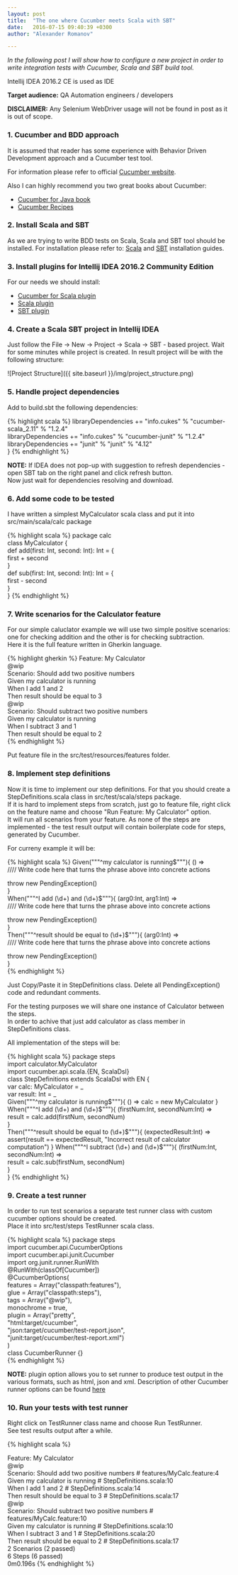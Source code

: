 ```yaml
---
layout: post
title:  "The one where Cucumber meets Scala with SBT"
date:   2016-07-15 09:40:39 +0300
author: "Alexander Romanov"

---
```


_In the following post I will show how to configure a new project in order to write integration tests with Cucumber, Scala and SBT build tool._  

Intellij IDEA 2016.2 CE is used as IDE

**Target audience:** QA Automation engineers / developers

**DISCLAIMER:** Any Selenium WebDriver usage will not be found in post as it is out of scope.

### 1. Cucumber and BDD approach

It is assumed that reader has some experience with Behavior Driven Development approach and
a Cucumber test tool.  

For information please refer to official [Cucumber website][cucumber-site].  

Also I can highly recommend you two great books about Cucumber:  
 - [Cucumber for Java book][cucumber-for-java]  
 - [Cucumber Recipes][cucumber-recipes]  

### 2. Install Scala and SBT

As we are trying to write BDD tests on Scala, Scala and SBT tool should be installed. 
For installation please refer to:  [Scala][install-scala] and [SBT][install-sbt] installation guides.

### 3. Install plugins for Intellij IDEA 2016.2 Community Edition

For our needs we should install:  
 - [Cucumber for Scala plugin][cucumber-scala-plugin]  
 - [Scala plugin][scala-plugin]  
 - [SBT plugin][sbt-plugin]  

### 4. Create a Scala SBT project in Intellij IDEA

Just follow the File -> New -> Project -> Scala -> SBT - based project.
Wait for some minutes while project is created.
In result project will be with the following structure:

![Project Structure]({{ site.baseurl }}/img/project_structure.png)

### 5. Handle project dependencies

Add to build.sbt the following dependencies: 

{% highlight scala %}
 libraryDependencies += "info.cukes" % "cucumber-scala_2.11" % "1.2.4"  
 libraryDependencies += "info.cukes" % "cucumber-junit" % "1.2.4"  
 libraryDependencies += "junit" % "junit" % "4.12"  
  }
{% endhighlight %}

**NOTE:** If IDEA does not pop-up with suggestion to refresh dependencies - open SBT tab on the right panel and click refresh button.  
Now just wait for dependencies resolving and download.

### 6. Add some code to be tested

I have written a simplest MyCalculator scala class and put it into src/main/scala/calc package  

{% highlight scala %}
 package calc  
 class MyCalculator {  
  def add(first: Int, second: Int): Int = {  
   first + second  
  }  
  def sub(first: Int, second: Int): Int = {  
   first - second  
  }  
 } 
 {% endhighlight %}

### 7. Write scenarios for the Calculator feature

For our simple caluclator example we will use two simple positive scenarios: one for checking addition and the other is for checking subtraction.  
Here it is the full feature written in Gherkin language.  

{% highlight gherkin %} 
 Feature: My Calculator  
  @wip  
  Scenario: Should add two positive numbers  
   Given my calculator is running  
   When I add 1 and 2  
   Then result should be equal to 3  
  @wip  
  Scenario: Should subtract two positive numbers  
   Given my calculator is running  
   When I subtract 3 and 1  
   Then result should be equal to 2  
{% endhighlight %}

Put feature file in the src/test/resources/features folder.  

### 8. Implement step definitions

Now it is time to implement our step definitions. For that you should create a StepDefinitions.scala class in src/test/scala/steps package.  
If it is hard to implement steps from scratch, just go to feature file, right click on the feature name and choose "Run Feature: My Calculator" option.  
It will run all scenarios from your feature. 
As none of the steps are implemented - the test result output will contain boilerplate code for steps, generated by Cucumber.  

For curreny example it will be:

{% highlight scala %}
 Given("""^my calculator is running$"""){ () =>  
  //// Write code here that turns the phrase above into concrete actions      
  
  throw new PendingException()  
 }  
 When("""^I add (\d+) and (\d+)$"""){ (arg0:Int, arg1:Int) =>  
  //// Write code here that turns the phrase above into concrete actions    
  
  throw new PendingException()  
 }  
 Then("""^result should be equal to (\d+)$"""){ (arg0:Int) =>  
  //// Write code here that turns the phrase above into concrete actions    
  
  throw new PendingException()  
 }  
 {% endhighlight %}

Just Copy/Paste it in StepDefinitions class. Delete all PendingException() code and redundant comments.  
 
For the testing purposes we will share one instance of Calculator between the steps.  
In order to achive that just add calculator as class member in StepDefinitions class.  

All implementation of the steps will be:

{% highlight scala %}
 package steps  
 import calculator.MyCalculator  
 import cucumber.api.scala.{EN, ScalaDsl}  
 class StepDefinitions extends ScalaDsl with EN {  
  var calc: MyCalculator = _  
  var result: Int = _  
  Given("""^my calculator is running$"""){ () =>  
   calc = new MyCalculator  
  }  
  When("""^I add (\d+) and (\d+)$"""){ (firstNum:Int, secondNum:Int) =>  
   result = calc.add(firstNum, secondNum)  
  }  
  Then("""^result should be equal to (\d+)$"""){ (expectedResult:Int) =>  
   assert(result == expectedResult, "Incorrect result of calculator computation")  
  }  
  When("""^I subtract (\d+) and (\d+)$"""){ (firstNum:Int, secondNum:Int) =>  
   result = calc.sub(firstNum, secondNum)  
  }  
 } 
{% endhighlight %}

### 9. Create a test runner

In order to run test scenarios a separate test runner class with custom cucumber options should be created.  
Place it into src/test/steps TestRunner scala class.  

{% highlight scala %}
 package steps  
 import cucumber.api.CucumberOptions  
 import cucumber.api.junit.Cucumber  
 import org.junit.runner.RunWith  
 @RunWith(classOf[Cucumber])  
 @CucumberOptions(  
  features = Array("classpath:features"),  
  glue = Array("classpath:steps"),  
  tags = Array("@wip"),  
  monochrome = true,  
  plugin = Array("pretty",  
   "html:target/cucumber",  
   "json:target/cucumber/test-report.json",  
   "junit:target/cucumber/test-report.xml")  
 )  
 class CucumberRunner {}  
{% endhighlight %}

**NOTE:** plugin option allows you to set runner to produce test output in the various formats, such as html, json and xml.
Description of other Cucumber runner options can be found [here][cucumber-options]    

### 10. Run your tests with test runner

Right click on TestRunner class name and choose Run TestRunner.  
See test results output after a while.  

{% highlight scala %}

 Feature: My Calculator  
  @wip  
  Scenario: Should add two positive numbers # features/MyCalc.feature:4  
   Given my calculator is running     # StepDefinitions.scala:10  
   When I add 1 and 2           # StepDefinitions.scala:14  
   Then result should be equal to 3    # StepDefinitions.scala:17  
  @wip  
  Scenario: Should subtract two positive numbers # features/MyCalc.feature:10  
   Given my calculator is running        # StepDefinitions.scala:10  
   When I subtract 3 and 1           # StepDefinitions.scala:20  
   Then result should be equal to 2       # StepDefinitions.scala:17  
 2 Scenarios (2 passed)  
 6 Steps (6 passed)  
 0m0.196s 
{% endhighlight %}

[cucumber-site]: https://cucumber.io/
[cucumber-for-java]: https://amzn.com/1941222293
[cucumber-recipes]: https://amzn.com/1937785017
[cucumber-options]: http://cucumber.github.io/api/cucumber/jvm/javadoc/cucumber/api/CucumberOptions.html
[install-scala]: http://www.scala-lang.org/download/install.html
[install-sbt]: http://www.scala-sbt.org/0.13/docs/Setup.html
[cucumber-scala-plugin]: https://plugins.jetbrains.com/plugin/7460?pr=idea
[scala-plugin]: https://plugins.jetbrains.com/plugin/1347?pr=idea
[sbt-plugin]: https://plugins.jetbrains.com/plugin/5007?pr=idea
